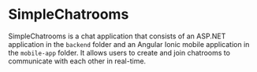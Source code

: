 # SimpleChatrooms
SimpleChatrooms is a chat application that consists of an ASP.NET application in the `backend` folder and an Angular Ionic mobile application in the `mobile-app` folder. It allows users to create and join chatrooms to communicate with each other in real-time.

